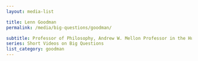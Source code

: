 ```yaml
---
layout: media-list

title: Lenn Goodman
permalink: /media/big-questions/goodman/

subtitle: Professor of Philosophy, Andrew W. Mellon Professor in the Humanities, Vanderbilt University
series: Short Videos on Big Questions
list_category: goodman
---
```


